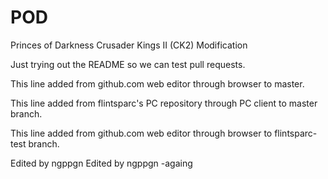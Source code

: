 POD
===

Princes of Darkness Crusader Kings II (CK2) Modification

Just trying out the README so we can test pull requests.  

This line added from github.com web editor through browser to master.

This line added from flintsparc's PC repository through PC client to master branch.

This line added from github.com web editor through browser to flintsparc-test branch.

Edited by ngppgn
Edited by ngppgn -againg



